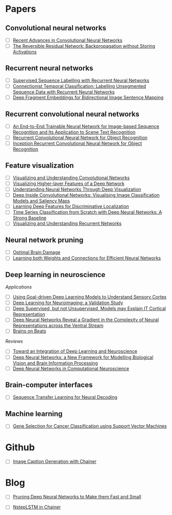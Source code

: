 # Papers

## Convolutional neural networks

- [ ] [Recent Advances in Convolutional Neural Networks](https://arxiv.org/pdf/1512.07108.pdf)
- [ ] [The Reversible Residual Network: Backpropagation without Storing Activations](https://arxiv.org/pdf/1707.04585.pdf)  

## Recurrent neural networks
- [ ] [Supervised Sequence Labelling with Recurrent Neural Networks](https://www.cs.toronto.edu/~graves/preprint.pdf)
- [ ] [Connectionist Temporal Classification: Labelling Unsegmented Sequence Data with Recurrent Neural Networks](https://mediatum.ub.tum.de/doc/1292048/file.pdf)
- [ ] [Deep Fragment Embeddings for Bidirectional Image Sentence Mapping](http://papers.nips.cc/paper/5281-deep-fragment-embeddings-for-bidirectional-image-sentence-mapping.pdf)

## Recurrent convolutional neural networks

- [ ] [An End-to-End Trainable Neural Network for Image-based Sequence Recognition and Its Application to Scene Text Recognition](https://arxiv.org/pdf/1507.05717.pdf)
- [ ] [Recurrent Convolutional Neural Network for Object Recognition](https://www.cv-foundation.org/openaccess/content_cvpr_2015/app/2B_004.pdf)
- [ ] [Inception Recurrent Convolutional Neural Network for Object Recognition](https://arxiv.org/pdf/1704.07709.pdf)

## Feature visualization

- [ ] [Visualizing and Understanding Convolutional Networks](https://arxiv.org/pdf/1311.2901.pdf)  
- [ ] [Visualizing Higher-layer Features of a Deep Network](https://www.researchgate.net/profile/Aaron_Courville/publication/265022827_Visualizing_Higher-Layer_Features_of_a_Deep_Network/links/53ff82b00cf24c81027da530.pdf)  
- [ ] [Understanding Neural Networks Through Deep Visualization](https://arxiv.org/pdf/1506.06579.pdf)  
- [ ] [Deep Inside Convolutional Networks: Visualising Image Classification Models and Saliency Maps](https://arxiv.org/pdf/1312.6034.pdf)
- [ ] [Learning Deep Features for Discriminative Localization](https://arxiv.org/pdf/1512.04150.pdf)  
- [ ] [Time Series Classification from Scratch with Deep Neural Networks: A Strong Baseline](https://arxiv.org/pdf/1611.06455.pdf)
- [ ] [Visualizing and Understanding Recurrent Networks](https://arxiv.org/pdf/1506.02078.pdf)

## Neural network pruning

- [ ] [Optimal Brain Damage](http://yann.lecun.com/exdb/publis/pdf/lecun-90b.pdf)
- [ ] [Learning both Weights and Connections for Efficient Neural Networks](https://arxiv.org/pdf/1506.02626v3.pdf)

## Deep learning in neuroscience
<i>Applications</i>

- [ ] [Using Goal-driven Deep Learning Models to Understand Sensory Cortex](https://www.nature.com/articles/nn.4244)
- [ ] [Deep Learning for Neuroimaging: a Validation Study](https://www.frontiersin.org/articles/10.3389/fnins.2014.00229/full)
- [ ] [Deep Supervised, but not Unsupervised, Models may Explain IT Cortical Representation](http://journals.plos.org/ploscompbiol/article?id=10.1371/journal.pcbi.1003915)
- [ ] [Deep Neural Networks Reveal a Gradient in the Complexity of Neural Representations across the Ventral Stream](http://www.jneurosci.org/content/jneuro/35/27/10005.full.pdf)
- [ ] [Brains on Beats](http://papers.nips.cc/paper/6222-brains-on-beats.pdf)

<i>Reviews</i>

- [ ] [Toward an Integration of Deep Learning and Neuroscience](https://www.frontiersin.org/articles/10.3389/fncom.2016.00094/full)
- [ ] [Deep Neural Networks: a New Framework for Modelling Biological Vision and Brain Information Processing](https://www.biorxiv.org/content/biorxiv/early/2015/10/26/029876.full.pdf)
- [ ] [Deep Neural Networks in Computational Neuroscience](https://www.biorxiv.org/content/biorxiv/early/2017/05/04/133504.full.pdf)

## Brain-computer interfaces
- [ ] [Sequence Transfer Learning for Neural Decoding](https://www.biorxiv.org/content/biorxiv/early/2017/12/23/210732.full.pdf)

## Machine learning
- [ ] [Gene Selection for Cancer Classification using Support Vector Machines](http://citeseerx.ist.psu.edu/viewdoc/download?doi=10.1.1.70.9598&rep=rep1&type=pdf)


# Github

- [ ] [Image Caption Generation with Chainer](https://github.com/apple2373/chainer-caption)

# Blog

- [ ] [Pruning Deep Neural Networks to Make them Fast and Small](https://jacobgil.github.io/deeplearning/pruning-deep-learning)
- [ ] [NstepLSTM in Chainer](https://qiita.com/aonotas/items/8e38693fb517e4e90535)

